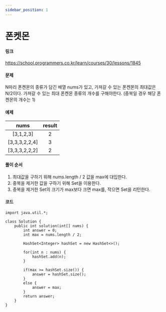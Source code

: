 ```yaml
---
sidebar_position: 1
---
```


# 폰켓몬

#### 링크

https://school.programmers.co.kr/learn/courses/30/lessons/1845

#### 문제

N마리 폰켄몬의 종류가 담긴 배열 nums가 있고,
가져갈 수 있는 폰켄몬의 최대값은 N/2이다.
가져갈 수 있는 최대 폰켄몬 종류의 개수를 구해야한다. (중복일 경우 해당 폰켄몬의 개수는 1)


#### 예제

|     nums      | result |    
|:-------------:|:------:|
|   [3,1,2,3]   |   2    |   
| [3,3,3,2,2,4] |   3    |     
| [3,3,3,2,2,2] |   2    |    



#### 풀이 순서

1. 최대값을 구하기 위해 nums.length / 2 값을 max에 대입한다.
2. 중복을 제거한 값을 구하기 위해 Set을 이용한다.
3. 중복을 제거한 Set의 크기가 max보다 크면 max를, 작으면 Set을 리턴한다.


#### 코드

```
import java.util.*;

class Solution {
    public int solution(int[] nums) {
        int answer = 0;
        int max = nums.length / 2;
        
        HashSet<Integer> hashSet = new HashSet<>();
        
        for(int n : nums) {
            hashSet.add(n);
        }
        
        if(max >= hashSet.size()) {
            answer = hashSet.size();
        }
        else {
            answer = max;
        }
        return answer;
    }
}
```


